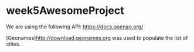 # week5AwesomeProject

We are using the following API: https://docs.openaq.org/

[Geonames]http://download.geonames.org was used to populate the list of cities.
